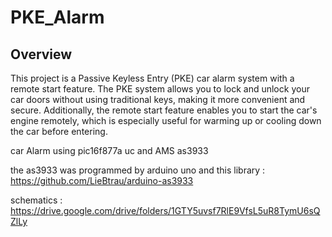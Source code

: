 # PKE_Alarm

## Overview
This project is a Passive Keyless Entry (PKE) car alarm system with a remote start feature. The PKE system allows you to lock and unlock your car doors without using traditional keys, making it more convenient and secure. Additionally, the remote start feature enables you to start the car's engine remotely, which is especially useful for warming up or cooling down the car before entering.

car Alarm using pic16f877a uc and AMS as3933

the as3933 was programmed by arduino uno and this library : https://github.com/LieBtrau/arduino-as3933  

schematics : https://drive.google.com/drive/folders/1GTY5uvsf7RlE9VfsL5uR8TymU6sQZlLy
